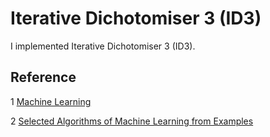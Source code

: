 # Iterative Dichotomiser 3 (ID3)

I implemented Iterative Dichotomiser 3 (ID3).




## Reference
1 [Machine Learning](https://www.worldcat.org/title/machine-learning/oclc/36417892)

2 [Selected Algorithms of Machine Learning
from Examples](https://people.eecs.ku.edu/~jerzygb/j24-sel.pdf
)
